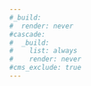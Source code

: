 ```yaml
---
#_build:
#  render: never
#cascade:
#  _build:
#    list: always
#    render: never
#cms_exclude: true
---
```

